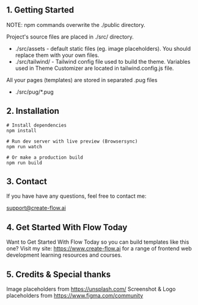 ## 1. Getting Started

NOTE: npm commands overwrite the ./public directory.

Project's source files are placed in ./src/ directory. 
* ./src/assets - default static files (eg. image placeholders). You should replace them with your own files.
* ./src/tailwind/ - Tailwind config file used to build the theme. Variables used in Theme Customizer are located in tailwind.config.js file.

All your pages (templates) are stored in separated .pug files
* ./src/pug/*.pug 

## 2. Installation

```
# Install dependencies
npm install 

# Run dev server with live preview (Browsersync)
npm run watch

# Or make a production build 
npm run build
```

## 3. Contact

If you have have any questions, feel free to contact me:

support@create-flow.ai

## 4. Get Started With Flow Today

Want to Get Started With Flow Today so you can build templates like this one? Visit my site: https://www.create-flow.ai for a range of frontend web development learning resources and courses.

## 5. Credits & Special thanks

Image placeholders from https://unsplash.com/
Screenshot & Logo placeholders from https://www.figma.com/community
